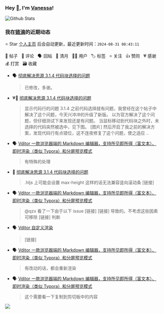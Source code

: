 ### Hey 👋, I'm [Vanessa](http://vanessa.b3log.org/)!

![Github Stats](https://github-readme-stats.vercel.app/api?username=Vanessa219&show_icons=true)

<!--events start -->

### 我在[链滴](https://ld246.com)的近期动态

⭐️ Star [个人主页](https://github.com/Vanessa219/Vanessa219) 后会自动更新，最近更新时间：`2024-08-31 08:43:11`

📝 帖子 &nbsp; 💬 评论 &nbsp; 🗣 回帖 &nbsp; 🌙 清月 &nbsp; 👨‍💻 用户 &nbsp; 🏷️ 标签 &nbsp; ⭐️ 关注 &nbsp; 👍 赞同 &nbsp; 💗 感谢 &nbsp; 💰 打赏 &nbsp; 🗃 收藏

* 🗣 [彻底解决思源 3.1.4 代码块选择的问题](https://ld246.com/article/1724861627569/comment/1724912566131#comments)

  > 已修改，多谢。
* 💗📝 [彻底解决思源 3.1.4 代码块选择的问题](https://ld246.com/article/1724861627569)

  > 显示代码行的问题 3.1.4 之前代码选择就有问题，我曾经在这个帖子中解决了这个问题，今天兴冲冲的升级了新版。 以为官方解决了这个问题，但仔细测试下来发现还是有问题。 当鼠标移动到代码块之外时，未选择的代码突然被选中，见下图。 [图片] 然后开启了我之前的解决方案，发现代码行有点错位，这不连夜修复了这个问题，使之适应  ..
* 🗣 [Vditor 一款浏览器端的 Markdown 编辑器，支持所见即所得（富文本）、即时渲染（类似 Typora）和分屏预览模式](https://ld246.com/article/1549638745630/comment/1724938548369#comments)

  > 有特殊的处理
* 💬 [彻底解决思源 3.1.4 代码块选择的问题](https://ld246.com/article/1724861627569/comment/1724901936910#comments)

  > .hljs 上可能会设置 max-height 这样的话无法兼容竖向滚动条 [链接]
* 🗣 [Vditor 一款浏览器端的 Markdown 编辑器，支持所见即所得（富文本）、即时渲染（类似 Typora）和分屏预览模式](https://ld246.com/article/1549638745630/comment/1722949266825#comments)

  > @qzx 看了一下由于以下 issue [链接] [链接] 导致的。不考虑这些因素可移除 [链接] 判断
* 🗣 [Vditor 自定义渲染](https://ld246.com/article/1588412297062/comment/1723556509080#comments)

  > [链接]
* 🗣 [Vditor 一款浏览器端的 Markdown 编辑器，支持所见即所得（富文本）、即时渲染（类似 Typora）和分屏预览模式](https://ld246.com/article/1549638745630/comment/1722949266825#comments)

  > 有改动的话，都会重新渲染
* 🗣 [Vditor 一款浏览器端的 Markdown 编辑器，支持所见即所得（富文本）、即时渲染（类似 Typora）和分屏预览模式](https://ld246.com/article/1549638745630/comment/1723083679871#comments)

  > 这个需要看一下复制到剪切板中的内容


<!--events end -->

<a title="Hits" target="_blank" href="https://github.com/Vanessa219/Vanessa219"><img src="https://hits.b3log.org/Vanessa219/Vanessa219.svg"></a>
